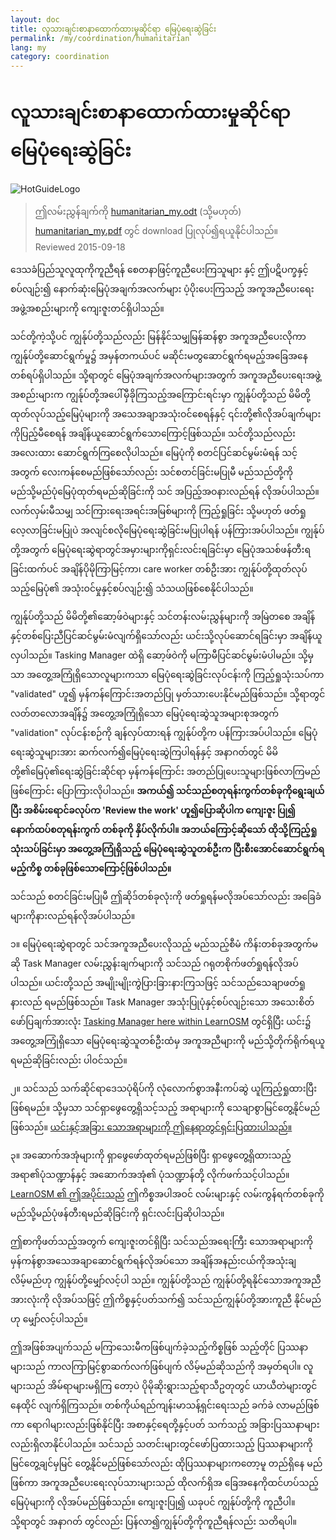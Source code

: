 ```yaml
---
layout: doc
title: လူသားချင်းစာနာထောက်ထားမှုဆိုင်ရာ မြေပုံရေးဆွဲခြင်း
permalink: /my/coordination/humanitarian
lang: my
category: coordination
---
```


# လူသားချင်းစာနာထောက်ထားမှုဆိုင်ရာ မြေပုံရေးဆွဲခြင်း

![HotGuideLogo](http://hot.openstreetmap.org/sites/default/themes/hot/logo.png)

> ဤလမ်းညွှန်ချက်ကို [humanitarian_my.odt](/files/humanitarian_my.odt) (သို့မဟုတ်) [humanitarian_my.pdf](/files/humanitarian_my.pdf) တွင် download ပြုလုပ်၍ရယူနိုင်ပါသည်။  
> Reviewed 2015-09-18

ဒေသခံပြည်သူလူထုကိုကူညီရန် စေတနာဖြင့်ကူညီပေးကြသူများ နှင့် ဤပဋိပက္ခနှင့်စပ်လျဉ်း၍ နောက်ဆုံးမြေပုံအချက်အလက်များ ပံ့ပိုးပေးကြသည့် အကူအညီပေးရေးအဖွဲ့အစည်းများကို ကျေးဇူးတင်ရှိပါသည်။   

သင်တို့ကဲ့သို့ပင် ကျွန်ုပ်တို့သည်လည်း မြန်နိုင်သမျှမြန်ဆန်စွာ အကူအညီပေးလိုကာ ကျွန်ုပ်တို့ဆောင်ရွက်မှု၌ အမှန်တကယ်ပင် မဆိုင်းမတွဆောင်ရွက်ရမည့်အခြေအနေတစ်ရပ်ရှိပါသည်။ သို့ရာတွင် မြေပုံအချက်အလက်များအတွက် အကူအညီပေးရေးအဖွဲ့အစည်းများက ကျွန်ုပ်တို့အပေါ်မှီခိုကြသည့်အကြောင်းရင်းမှာ ကျွန်ုပ်တို့သည် မိမိတို့ထုတ်လုပ်သည့်မြေပုံများကို အသေအချာအသုံးဝင်စေရန်နှင့် ၎င်းတို့၏လိုအပ်ချက်များကိုပြည့်မီစေရန် အချိန်ယူဆောင်ရွက်သောကြောင့်ဖြစ်သည်။ သင်တို့သည်လည်း အလေးထား ဆောင်ရွက်ကြစေလိုပါသည်။ မြေပုံကို စတင်ပြင်ဆင်မွမ်းမံရန် သင့်အတွက် လေးကန်စေမည်ဖြစ်သော်လည်း သင်စတင်ခြင်းမပြုမီ မည်သည်တို့ကို မည်သို့မည်ပုံမြေပုံထုတ်ရမည်ဆိုခြင်းကို သင် အပြည့်အဝနားလည်ရန် လိုအပ်ပါသည်။ လက်လှမ်းမီသမျှ သင်ကြားရေးအရင်းအမြစ်များကို ကြည့်ရှုခြင်း သို့မဟုတ် ဖတ်ရှုလေ့လာခြင်းမပြုပဲ အလျင်စလိုမြေပုံရေးဆွဲခြင်းမပြုပါရန် ပန်ကြားအပ်ပါသည်။ ကျွန်ုပ်တို့အတွက် မြေပုံရေးဆွဲရာတွင်အမှားများကိုရှင်းလင်းရခြင်းမှာ မြေပုံအသစ်ဖန်တီးရခြင်းထက်ပင် အချိန်ပိုမိုကြာမြင့်ကာ၊ care worker တစ်ဦးအား ကျွန်ုပ်တို့ထုတ်လုပ်သည့်မြေပုံ၏ အသုံးဝင်မှုနှင့်စပ်လျဉ်း၍ သံသယဖြစ်စေနိုင်ပါသည်။  

ကျွန်ုပ်တို့သည် မိမိတို့၏ဆော့ဖ်ဝဲများနှင့် သင်တန်းလမ်းညွှန်များကို အမြဲတစေ အချိန်နှင့်တစ်ပြေးညီပြင်ဆင်မွမ်းမံလျက်ရှိသော်လည်း ယင်းသို့လုပ်ဆောင်ရခြင်းမှာ အချိန်ယူလှပါသည်။ Tasking Manager ထဲရှိ ဆော့ဖ်ဝဲကို မကြာမီပြင်ဆင်မွမ်းမံပါမည်။ သို့မှသာ အတွေ့အကြုံရှိသောလူများကသာ မြေပုံရေးဆွဲခြင်းလုပ်ငန်းကို ကြည့်ရှုသုံးသပ်ကာ "validated" ဟူ၍ မှန်ကန်ကြောင်းအတည်ပြု မှတ်သားပေးနိုင်မည်ဖြစ်သည်။ သို့ရာတွင် လတ်တလောအချိန်၌ အတွေ့အကြုံရှိသော မြေပုံရေးဆွဲသူအများစုအတွက် "validation" လုပ်ငန်းစဉ်ကို ချန်လှပ်ထားရန် ကျွန်ုပ်တို့က ပန်ကြားအပ်ပါသည်။ မြေပုံရေးဆွဲသူများအား ဆက်လက်၍မြေပုံရေးဆွဲကြပါရန်နှင့် အနာဂတ်တွင် မိမိတို့၏မြေပုံ၏ရေးဆွဲခြင်းဆိုင်ရာ မှန်ကန်ကြောင်း အတည်ပြုပေးသူများဖြစ်လာကြမည်ဖြစ်ကြောင်း ပြောကြားလိုပါသည်။ **အကယ်၍ သင်သည်စတုရန်းကွက်တစ်ခုကိုရွေးချယ်ပြီး အစိမ်းရောင်ခလုပ်က 'Review the work' ဟူ၍ပြောဆိုပါက ကျေးဇူး ပြု၍ နောက်ထပ်စတုရန်းကွက် တစ်ခုကို နှိပ်လိုက်ပါ။ အဘယ်ကြောင့်ဆိုသော် ထိုသို့ကြည့်ရှုသုံးသပ်ခြင်းမှာ အတွေ့အကြုံရှိသည့် မြေပုံရေးဆွဲသူတစ်ဦးက ပြီးစီးအောင်ဆောင်ရွက်ရမည့်ကိစ္စ တစ်ခုဖြစ်သောကြောင့်ဖြစ်ပါသည်။**   

သင်သည် စတင်ခြင်းမပြုမီ ဤဆိုဒ်တစ်ခုလုံးကို ဖတ်ရှုရန်မလိုအပ်သော်လည်း အခြေခံများကိုနားလည်ရန်လိုအပ်ပါသည်။   

၁။ မြေပုံရေးဆွဲရာတွင် သင်အကူအညီပေးလိုသည့် မည်သည့်စီမံ ကိန်းတစ်ခုအတွက်မဆို Task Manager လမ်းညွှန်းချက်များကို သင်သည် ဂရုတစိုက်ဖတ်ရှုရန်လိုအပ်ပါသည်။ ယင်းတို့သည် အမျိုးမျိုးကွဲပြားခြားနားကြသဖြင့် သင်သည်သေချာဖတ်ရှုနားလည် ရမည်ဖြစ်သည်။ Task Manager အသုံးပြုပုံနှင့်စပ်လျဉ်းသော အသေးစိတ်ဖော်ပြချက်အားလုံး [Tasking Manager here within LearnOSM](/my/coordination/tasking-manager/)  တွင်ရှိပြီး ယင်း၌ အတွေ့အကြုံရှိသော မြေပုံရေးဆွဲသူတစ်ဦးထံမှ အကူအညီများကို မည်သို့တိုက်ရိုက်ရယူရမည်ဆိုခြင်းလည်း ပါဝင်သည်။   

၂။ သင်သည် သက်ဆိုင်ရာဒေသပုံရိပ်ကို လုံလောက်စွာအနီးကပ်ဆွဲ ယူကြည့်ရှုထားပြီးဖြစ်ရမည်။ သို့မှသာ သင်ရှာဖွေတွေ့ရှိသင့်သည့် အရာများကို သေချာစွာမြင်တွေ့နိုင်မည်ဖြစ်သည်။  [ယင်းနှင့်အခြား သောအရာများကို ဤနေရာတွင်ရှင်းပြထားပါသည်။](/my/coordination/remote/)   

၃။ အဆောက်အအုံများကို ရှာဖွေဖော်ထုတ်ရမည်ဖြစ်ပြီး ရှာဖွေတွေ့ရှိထားသည့် အရာ၏ပုံသဏ္ဍာန်နှင့်  အဆောက်အအုံ၏ ပုံသဏ္ဍာန်တို့ လိုက်ဖက်သင့်ပါသည်။ [LearnOSM ၏ ဤအပိုင်းသည်](/my/coordination/remote-tracing/) ဤကိစ္စအပါအဝင် လမ်းများနှင့် လမ်းကွန်ရက်တစ်ခုကို မည်သို့မည်ပုံဖန်တီးရမည်ဆိုခြင်းကို ရှင်းလင်းပြဆိုပါသည်။   

ဤစာကိုဖတ်သည့်အတွက် ကျေးဇူးတင်ရှိပြီး သင်သည်အရေးကြီး သောအရာများကို မှန်ကန်စွာအသေအချာဆောင်ရွက်ရန်လိုအပ်သော အချိန်အနည်းငယ်ကိုအသုံးချလိမ့်မည်ဟု ကျွန်ုပ်တို့မျှော်လင့်ပါ သည်။ ကျွန်ုပ်တို့သည် ကျွန်ုပ်တို့ရနိုင်သောအကူအညီအားလုံးကို လိုအပ်သဖြင့် ဤကိစ္စနှင့်ပတ်သက်၍ သင်သည်ကျွန်ုပ်တို့အားကူညီ နိုင်မည်ဟု မျှော်လင့်ပါသည်။   

ဤအဖြစ်အပျက်သည် မကြာသေးမီကဖြစ်ပျက်ခဲ့သည့်ကိစ္စဖြစ် သည့်တိုင် ပြဿနာများသည် ကာလကြာမြင့်စွာဆက်လက်ဖြစ်ပျက် လိမ့်မည်ဆိုသည်ကို အမှတ်ရပါ။ လူများသည် အိမ်ရာများမရှိကြ တော့ပဲ ပိုမိုဆိုးရွားသည့်ရာသီဥတုတွင် ယာယီတဲများတွင် နေထိုင် လျက်ရှိကြသည်။ တစ်ကိုယ်ရည်ကျန်းမာသန့်ရှင်းရေးသည် ခက်ခဲ လာမည်ဖြစ်ကာ ရောဂါများလည်းဖြစ်နိုင်ပြီး အစာနှင့်ရေတို့နှင့်ပတ် သက်သည့် အခြားပြဿနာများလည်းရှိလာနိုင်ပါသည်။ သင်သည် သတင်းများတွင်ဖော်ပြထားသည့် ပြဿနာများကို မြင်တွေ့ချင်မှမြင် တွေ့နိုင်မည်ဖြစ်သော်လည်း ထိုပြဿနာများကတော့မူ တည်ရှိနေ မည်ဖြစ်ကာ အကူအညီပေးရေးလုပ်သားများသည် ထိုလက်ရှိအ ခြေအနေကိုထင်ဟပ်သည့် မြေပုံများကို လိုအပ်မည်ဖြစ်သည်။ ကျေးဇူးပြု၍ ယခုပင် ကျွန်ုပ်တို့ကို ကူညီပါ။ သို့ရာတွင် အနာဂတ် တွင်လည်း ပြန်လာ၍ကျွန်ုပ်တို့ကိုကူညီရန်လည်း သတိရပါ။  